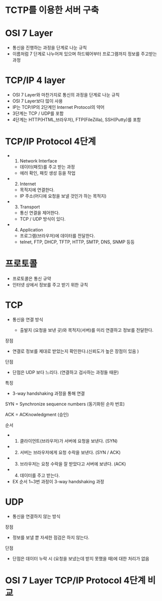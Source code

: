 # TCTP를 이용한 서버 구축

# OSI 7 Layer

- 통신을 진행하는 과정을 단계로 나눈 규칙
- 이름처럼 7 단계로 나누어져 있으며 하드웨어부터 프로그램까지 정보를 주고받는 과정

# TCP/IP 4 layer

- OSI 7 Layer와 마찬가지로 통신의 과정을 단계로 나눈 규칙
- OSI 7 Layer보다 많이 사용
- IP는 TCP/IP의 2단계인 Internet Protocol의 약어
- 3단계는 TCP / UDP를 포함
- 4단계는 HTTP(HTML,브라우저), FTP(FileZilla), SSH(Putty)를 포함

# TCP/IP Protocol 4단계

- 1. Network Interface

  - 데이터(패킷)를 주고 받는 과정
  - 에러 확인, 패킷 생성 등을 작업

- 2. Internet

  - 목적지에 연결한다.
  - IP 주소(어디에 요청을 보낼 것인가 하는 목적지)

- 3. Transport

  - 통신 연결을 제어한다.
  - TCP / UDP 방식이 있다.

- 4. Application
  - 프로그램(브라우저)에 데이터를 전달한다.
  - telnet, FTP, DHCP, TFTP, HTTP, SMTP, DNS, SNMP 등등

# 프로토콜

- 프로토콜은 통신 규약
- 인터넷 상에서 정보를 주고 받기 위한 규칙

# TCP

- 통신을 연결 방식

  - 출발지 (요청을 보낸 곳)와 목적지(서버)를 미리 연결하고 정보를 전달한다.

장점

- 연결로 정보를 제대로 받았는지 확인한다.(신뢰도가 높은 장점이 있음 )

단점

- 단점은 UDP 보다 느리다. (연결하고 검사하는 과정들 때문)

특징

- 3-way handshaking 과정을 통해 연결

SYN = Synchronize sequence numbers (동기화된 순차 번호)

ACK = ACKnowledgment (승인)

순서

- 1. 클라이언트(브라우저)가 서버에 요청을 보낸다. (SYN)
- 2. 서버는 브라우저에게 요청 수락을 보낸다. (SYN / ACK)
- 3. 브라우저는 요청 수락을 잘 받았다고 서버에 보낸다. (ACK)
- 4. 데이터를 주고 받는다.
- EX 순서 1~3번 과정이 3-way handshaking 과정

# UDP

- 통신을 연결하지 않는 방식

장점

- 정보를 보낼 뿐 자세한 점검은 하지 않는다.

단점

- 단점은 데이터 누락 시 (요청을 보냈는데 받지 못했을 때)에 대한 처리가 없음

# OSI 7 Layer TCP/IP Protocol 4단계 비교
